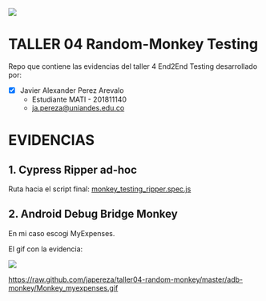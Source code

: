 ![](https://raw.github.com/japereza/taller04-random-monkey/master/src/common/images/logo-uniandes.png)

# TALLER 04 Random-Monkey Testing

Repo que contiene las evidencias del taller 4 End2End Testing desarrollado por:

- [x] Javier Alexander Perez Arevalo
    - Estudiante MATI - 201811140
    - ja.pereza@uniandes.edu.co

# EVIDENCIAS

## 1. Cypress Ripper ad-hoc

Ruta hacia el script final: [monkey_testing_ripper.spec.js](https://github.com/japereza/taller04-random-monkey/blob/master/cypress-ripper/cypress/integration/monkey_testing_ripper.spec.js)

## 2. Android Debug Bridge Monkey

En mi caso escogi MyExpenses.

El gif con la evidencia:

<img src="/adb-monkey/Monkey_myexpenses.gif?raw=true">

https://raw.github.com/japereza/taller04-random-monkey/master/adb-monkey/Monkey_myexpenses.gif


